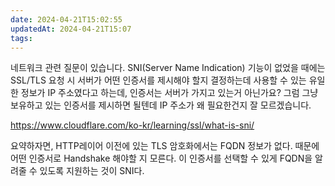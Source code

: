 ```yaml
---
date: 2024-04-21T15:02:55
updatedAt: 2024-04-21T15:07
tags: 
---
```

네트워크 관련 질문이 있습니다. SNI(Server Name Indication) 기능이 없었을 때에는 SSL/TLS 요청 시 서버가 어떤 인증서를 제시해야 할지 결정하는데 사용할 수 있는 유일한 정보가 IP 주소였다고 하는데, 인증서는 서버가 가지고 있는거 아닌가요? 그럼 그냥 보유하고 있는 인증서를 제시하면 될텐데 IP 주소가 왜 필요한건지 잘 모르겠습니다.

https://www.cloudflare.com/ko-kr/learning/ssl/what-is-sni/

요약하자면, HTTP레이어 이전에 있는 TLS 암호화에서는 FQDN 정보가 없다. 때문에 어떤 인증서로 Handshake 해야할 지 모른다. 이 인증서를 선택할 수 있게 FQDN을 알려줄 수 있도록 지원하는 것이 SNI다.